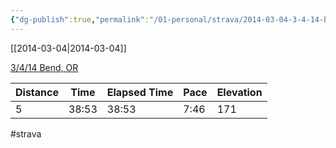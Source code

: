 ```yaml
---
{"dg-publish":true,"permalink":"/01-personal/strava/2014-03-04-3-4-14-bend-or/"}
---
```



[[2014-03-04\|2014-03-04]]

[3/4/14 Bend, OR](https://www.strava.com/activities/139726563)

| Distance | Time  | Elapsed Time | Pace | Elevation |
| -------- | ----- | ------------ | ---- | --------- |
| 5        | 38:53 | 38:53        | 7:46 | 171       |




#strava
